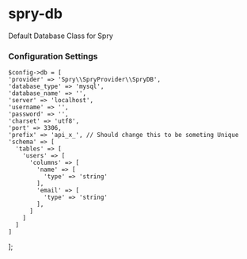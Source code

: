 # spry-db
Default Database Class for Spry

### Configuration Settings

    $config->db = [
    'provider' => 'Spry\\SpryProvider\\SpryDB',
    'database_type' => 'mysql',
    'database_name' => '',
    'server' => 'localhost',
    'username' => '',
    'password' => '',
    'charset' => 'utf8',
    'port' => 3306,
    'prefix' => 'api_x_', // Should change this to be someting Unique
    'schema' => [
      'tables' => [
        'users' => [
          'columns' => [
            'name' => [
              'type' => 'string'
            ],
            'email' => [
              'type' => 'string'
            ],
          ]
        ]
      ]
    ]
  ];
  
  
